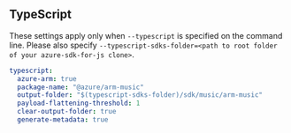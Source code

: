 ## TypeScript

These settings apply only when `--typescript` is specified on the command line.
Please also specify `--typescript-sdks-folder=<path to root folder of your azure-sdk-for-js clone>`.

``` yaml $(typescript)
typescript:
  azure-arm: true
  package-name: "@azure/arm-music"
  output-folder: "$(typescript-sdks-folder)/sdk/music/arm-music"
  payload-flattening-threshold: 1
  clear-output-folder: true
  generate-metadata: true
```
